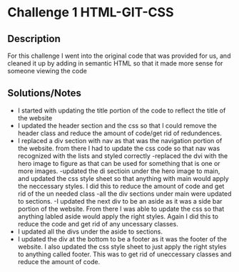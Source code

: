 # Challenge 1 HTML-GIT-CSS

## Description

For this challenge I went into the original code that was provided for us, and cleaned it up by adding in semantic HTML so that it made more sense for someone viewing the code

## Solutions/Notes

- I started with updating the title portion of the code to reflect the title of the website
- I updated the header section and the css so that I could remove the header class and reduce the amount of code/get rid of redundences.
- I replaced a div section with nav as that was the navigation portion of the website. from there I had to update the css code so that nav was recognized with the lists and styled correctly
-replaced the dvi with the hero image to figure as that can be used for something that is one or more images.
-updated the di sectioin under the hero image to main, and updated the css style sheet so that anything with main would apply the neccessary styles. I did this to reduce the amount of code and get rid of the un needed class
-all the div sections under main were updated to sections.
-I  updated the next div to be an aside as it was a side bar portion of the website. From there I was able to update the css so that anything labled aside would apply the right styles. Again I did this to reduce the code and get rid of any uncessary classes.
- I updated all the divs under the aside to sections.
- I updated the div at the bottom to be a footer as it was the footer of the website. I also updated the css style sheet to just apply the right styles to anything called footer. This was to get rid of uneccessary classes and reduce the amount of code.
